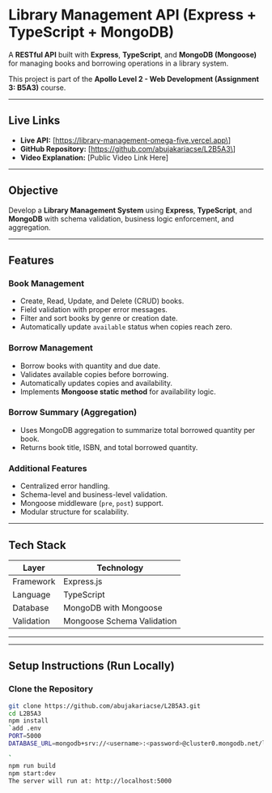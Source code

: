 # Library Management API (Express + TypeScript + MongoDB)

A **RESTful API** built with **Express**, **TypeScript**, and **MongoDB (Mongoose)** for managing books and borrowing operations in a library system.

This project is part of the **Apollo Level 2 - Web Development (Assignment 3: B5A3)** course.

---

## Live Links

- **Live API:** \[https://library-management-omega-five.vercel.app\]
- **GitHub Repository:** \[https://github.com/abujakariacse/L2B5A3\]
- **Video Explanation:** \[Public Video Link Here\]

---

## Objective

Develop a **Library Management System** using **Express**, **TypeScript**, and **MongoDB** with schema validation, business logic enforcement, and aggregation.

---

## Features

### Book Management

- Create, Read, Update, and Delete (CRUD) books.
- Field validation with proper error messages.
- Filter and sort books by genre or creation date.
- Automatically update `available` status when copies reach zero.

### Borrow Management

- Borrow books with quantity and due date.
- Validates available copies before borrowing.
- Automatically updates copies and availability.
- Implements **Mongoose static method** for availability logic.

### Borrow Summary (Aggregation)

- Uses MongoDB aggregation to summarize total borrowed quantity per book.
- Returns book title, ISBN, and total borrowed quantity.

### Additional Features

- Centralized error handling.
- Schema-level and business-level validation.
- Mongoose middleware (`pre`, `post`) support.
- Modular structure for scalability.

---

## Tech Stack

| Layer      | Technology                 |
| ---------- | -------------------------- |
| Framework  | Express.js                 |
| Language   | TypeScript                 |
| Database   | MongoDB with Mongoose      |
| Validation | Mongoose Schema Validation |

---

---

## Setup Instructions (Run Locally)

### Clone the Repository

```bash
git clone https://github.com/abujakariacse/L2B5A3.git
cd L2B5A3
npm install
`add .env
PORT=5000
DATABASE_URL=mongodb+srv://<username>:<password>@cluster0.mongodb.net/libraryDB

`
npm run build
npm start:dev
The server will run at: http://localhost:5000

```
